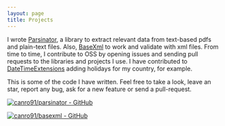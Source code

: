 ```yaml
---
layout: page
title: Projects
---
```


I wrote [Parsinator](https://github.com/canro91/Parsinator), a library to extract relevant data from text-based pdfs and plain-text files. Also, [BaseXml](https://github.com/canro91/BaseXml) to work and validate with xml files. From time to time, I contribute to OSS by opening issues and sending pull requests to the libraries and projects I use. I have contributed to [DateTimeExtensions](https://github.com/joaomatossilva/DateTimeExtensions) adding holidays for my country, for example.

This is some of the code I have written. Feel free to take a look, leave an star, report any bug, ask for a new feature or send a pull-request.

[![canro91/parsinator - GitHub](https://gh-card.dev/repos/canro91/parsinator.svg)](https://github.com/canro91/parsinator)

[![canro91/basexml - GitHub](https://gh-card.dev/repos/canro91/basexml.svg)](https://github.com/canro91/basexml)
